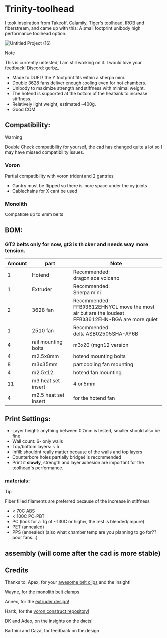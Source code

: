 # __Trinity-toolhead__

I took inspiration from Takeoff, Calamity, Tiger's toolhead, IROB and fiberstream, and came up with this: 
A small footprint unibody high performance toolhead option.

![Untitled Project (16)](https://github.com/user-attachments/assets/cbb489eb-387c-4980-9744-d056e0c275b1)

> [!NOTE]  
> This is currently untested, I am still working on it. I would love your feedback! Discord: gerbz_ 

* Made to DUEL! the Y footprint fits within a sherpa mini.
* Double 3628 fans deliver enough cooling even for hot chambers.
* Unibody to maximize strength and stiffness with minimal weight.
* The hotend is supported at the bottom of the heatsink to increase stiffness.
* Relatively light weight, estimated ~400g.
* Good COM


## Compatibility:

> [!WARNING]  
> Double Check compatibility for yourself, the cad has changed quite a lot so I may have missed compatibility issues.

### Voron
Partial compatibility with voron trident and 2 gantries 
* Gantry must be flipped so there is more space under the xy joints
* Cablechains for X cant be used

### Monolith
Compatible up to 9mm belts

## BOM:

### GT2 belts only for now, gt3 is thicker and needs way more tension. 

| Amount | part | Note |
|-|-|-|
| 1 | Hotend | Recommended: <br /> dragon ace volcano |
| 1 | Extruder | Recommended: <br /> Sherpa mini |
| 2 | 3628 fan | Recommended: <br /> FFB03612EHNYCL move the most air but are the loudest <br /> FFB03612EHN-BGA are more quiet |
| 1 | 2510 fan | Recommended: <br /> delta ASB02505SHA-AY6B |
| 4 | rail mounting bolts | m3x20 (mgn12 version |
| 4 | m2.5x8mm | hotend mounting bolts |
| 8 | m3x35mm | part cooling fan mounting |
| 4 | m2.5x12 | hotend fan mounting
| 11 | m3 heat set insert | 4 or 5mm
| 4 | m2.5 heat set insert | for the hotend fan


## Print Settings:
* Layer height: anything between 0.2mm is tested, smaller should also be fine
* Wall count: 6- only walls
* Top/bottom layers: ~ 5
* Infill: shouldnt really matter because of the walls and top layers
* Counterbore holes partially bridged is recommended
* Print it **slowly**, strength and layer adhesion are important for the toolhead's performance. 


### materials:
> [!TIP]
> Fiber filled filaments are preferred because of the increase in stiffness 

* < 70C ABS 
* < 100C PC-PBT
* PC (look for a Tg of ~130C or higher, the rest is blended/impure)
* PET (annealed)
* PPS (annealed) (also what chamber temp are you planning to go for?? poor fans...)

## assembly (will come after the cad is more stable)


## Credits
Thanks to:
Apex, for your [awesome belt clips](https://github.com/ApexArray/ApexClips) and the insight!

Wayne, for the [monolith belt clamps](https://github.com/CloakedWayne/MISC/tree/main/Monolith_SLM_belt_clamps)

Annex, for the [extruder design!](https://github.com/Annex-Engineering/Sherpa_Mini-Extruder)

Hartk, for the [voron construct repository!](https://github.com/PrintersForAnts/Voron-Construct)

DK and Adeo, on the insights on the ducts!

Barthini and Caza, for feedback on the design

